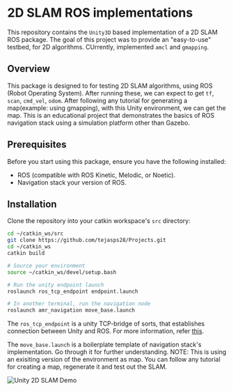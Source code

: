 # 2D SLAM ROS implementations

This repository contains the `Unity3D` based implementation of a 2D SLAM ROS package. The goal of this project was to 
provide an "easy-to-use" testbed, for 2D algorithms. CUrrently, implemented `amcl` and `gmapping`.

## Overview

This package is designed to for testing 2D SLAM algorithms, using ROS (Robot Operating System).  After running these, we can expect to get `tf`, `scan`, `cmd_vel`, `odom`. After following any tutorial for generating a map(example: using gmapping), with this Unity environment, we can get the map. This is an educational project that demonstrates the basics of ROS navigation stack using a simulation platform other than Gazebo.

## Prerequisites

Before you start using this package, ensure you have the following installed:
- ROS (compatible with ROS Kinetic, Melodic, or Noetic).
- Navigation stack your version of ROS.

## Installation

Clone the repository into your catkin workspace's `src` directory:

```bash
cd ~/catkin_ws/src
git clone https://github.com/tejasps28/Projects.git 
cd ~/catkin_ws
catkin build

# Source your environment
source ~/catkin_ws/devel/setup.bash

# Run the unity endpoint launch
roslaunch ros_tcp_endpoint endpoint.launch

# In another terminal, run the navigation node
roslaunch amr_navigation move_base.launch

```
The `ros_tcp_endpoint` is a unity TCP-bridge of sorts, that establishes connection between Unity and ROS.
For more information, refer [this](https://github.com/Unity-Technologies/Unity-Robotics-Hub/blob/main/tutorials/ros_unity_integration/README.md).

The `move_base.launch` is a boilerplate template of navigation stack's implementation. Go through it for further understanding.
NOTE: This is using an exisiting version of the environment as map. You can follow any tutorial for creating a map, regenerate it and test out the SLAM.

![Unity 2D SLAM Demo](https://github.com/tejasps28/Projects/blob/main/DiffBot_unitysim/Diffbot_2D/img/unity2D.gif)


